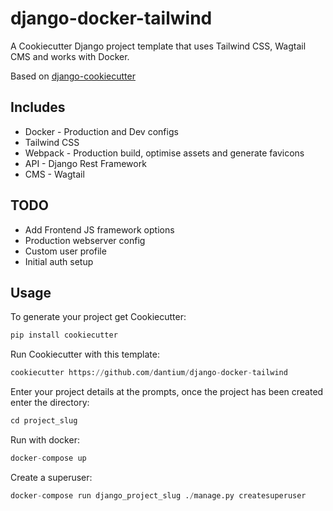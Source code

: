 # django-docker-tailwind
A Cookiecutter Django project template that uses Tailwind CSS, Wagtail CMS and works with Docker.

Based on [django-cookiecutter](https://github.com/pydanny/cookiecutter-django)

## Includes

* Docker - Production and Dev configs
* Tailwind CSS
* Webpack - Production build, optimise assets and generate favicons
* API - Django Rest Framework
* CMS - Wagtail

## TODO

* Add Frontend JS framework options
* Production webserver config
* Custom user profile
* Initial auth setup

## Usage

To generate your project get Cookiecutter:

```python
pip install cookiecutter
```

Run Cookiecutter with this template:

```python
cookiecutter https://github.com/dantium/django-docker-tailwind
```

Enter your project details at the prompts, once the project has been created enter the directory:

```python
cd project_slug
```

Run with docker:

```python
docker-compose up
```

Create a superuser:

```python
docker-compose run django_project_slug ./manage.py createsuperuser
```

